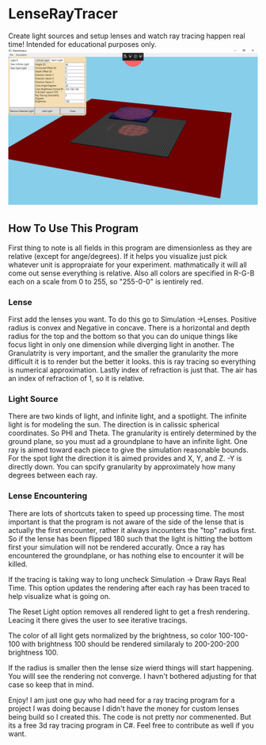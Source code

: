 # LenseRayTracer
Create light sources and setup lenses and watch ray tracing happen real time! Intended for educational purposes only. 
![alt text](https://github.com/sk8ermeb/LenseRayTracer/blob/master/Interface.png)

<h2>How To Use This Program</h2>
First thing to note is all fields in this program are dimensionless as they are relative (except for ange/degrees). If it helps you visualize just pick whatever unit is appropraiate for your experiment. mathmatically it will all come out sense everything is relative. Also all colors are specified in R-G-B each on a scale from 0 to 255, so "255-0-0" is ientirely red.  
<h3>Lense</h3>
First add the lenses you want. To do this go to Simulation ->Lenses. Positive radius is convex and Negative in concave. There is a horizontal and depth radius for the top and the bottom so that you can do unique things like focus light in only one dimension while diverging light in another.
The Granulatrity is very important, and the smaller the granularity the more difficult it is to render but the better it looks. this is ray tracing so everything is numerical approximation. 
Lastly index of refraction is just that. The air has an index of refraction of 1, so it is relative. 
<h3>Light Source</h3>
There are two kinds of light, and infinite light, and a spotlight. The infinite light is for modeling the sun. The direction is in calissic spherical coordinates. So PHI and Theta. 
</strong>The granularity is entirely determined by the ground plane, so you must ad a groundplane to have an infinite light. One ray is aimed toward each piece to give the simulation reasonable bounds.</strong>
For the spot light the direction it is aimed provides and X, Y, and Z. -Y is directly down. You can spcify granularity by approximately how many degrees between each ray. 

<h3>Lense Encountering</h3>
There are lots of shortcuts taken to speed up processing time. The most important is that the program is not aware of the side of the lense that is actually the first encounter, rather it always incounters the "top" radius first. So if the lense has been flipped 180 such that the light is hitting the bottom first your simulation will not be rendered accuratly. 
Once a ray has encountered the groundplane, or has nothing else to encounter it will be killed. 

If the tracing is taking way to long uncheck Simulation -> Draw Rays Real Time. This option updates the rendering after each ray has been traced to help visualize what is going on. 

The Reset Light option removes all rendered light to get a fresh rendering. Leacing it there gives the user to see iterative tracings.

The color of all light gets normalized by the brightness, so color 100-100-100 with brightness 100 should be rendered similaraly to 200-200-200 brightness 100. 

If the radius is smaller then the lense size wierd things will start happening. You willl see the rendering not converge. I havn't bothered adjusting for that case so keep that in mind. 

Enjoy! I am just one guy who had need for a ray tracing program for a project I was doing because I didn't have the money for custom lenses being build so I created this. The code is not pretty nor commenented. But its a free 3d ray tracing program in C#. Feel free to contribute as well if you want.
